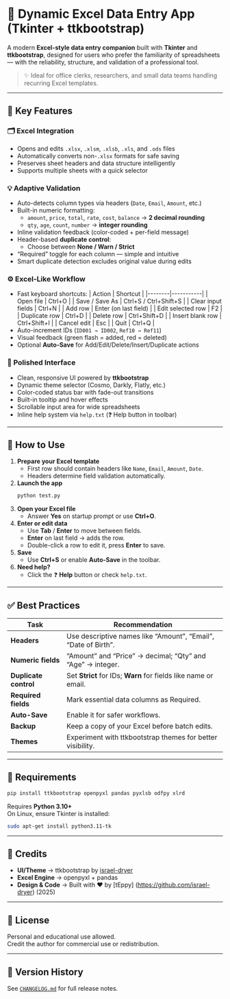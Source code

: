 # 🧮 Dynamic Excel Data Entry App (Tkinter + ttkbootstrap)

A modern **Excel-style data entry companion** built with **Tkinter** and **ttkbootstrap**, designed for users who prefer the familiarity of spreadsheets — with the reliability, structure, and validation of a professional tool.

> ✨ Ideal for office clerks, researchers, and small data teams handling recurring Excel templates.

---

## 🚀 Key Features

### 🗂 Excel Integration
- Opens and edits `.xlsx`, `.xlsm`, `.xlsb`, `.xls`, and `.ods` files  
- Automatically converts non-`.xlsx` formats for safe saving  
- Preserves sheet headers and data structure intelligently  
- Supports multiple sheets with a quick selector  

### 💡 Adaptive Validation
- Auto-detects column types via headers (`Date`, `Email`, `Amount`, etc.)
- Built-in numeric formatting:
  - `amount`, `price`, `total`, `rate`, `cost`, `balance` → **2 decimal rounding**
  - `qty`, `age`, `count`, `number` → **integer rounding**
- Inline validation feedback (color-coded + per-field message)
- Header-based **duplicate control**:
  - Choose between **None / Warn / Strict**
- “Required” toggle for each column — simple and intuitive
- Smart duplicate detection excludes original value during edits

### ⚙️ Excel-Like Workflow
- Fast keyboard shortcuts:
  | Action | Shortcut |
  |--------|-----------|
  | Open file | Ctrl+O |
  | Save / Save As | Ctrl+S / Ctrl+Shift+S |
  | Clear input fields | Ctrl+N |
  | Add row | Enter (on last field) |
  | Edit selected row | F2 |
  | Duplicate row | Ctrl+D |
  | Delete row | Ctrl+Shift+D |
  | Insert blank row | Ctrl+Shift+I |
  | Cancel edit | Esc |
  | Quit | Ctrl+Q |
- Auto-increment IDs (`ID001 → ID002`, `Ref10 → Ref11`)
- Visual feedback (green flash = added, red = deleted)
- Optional **Auto-Save** for Add/Edit/Delete/Insert/Duplicate actions

### 🎨 Polished Interface
- Clean, responsive UI powered by **ttkbootstrap**
- Dynamic theme selector (Cosmo, Darkly, Flatly, etc.)
- Color-coded status bar with fade-out transitions
- Built-in tooltip and hover effects
- Scrollable input area for wide spreadsheets
- Inline help system via `help.txt` (❓ Help button in toolbar)

---

## 🧠 How to Use

1. **Prepare your Excel template**
   - First row should contain headers like `Name`, `Email`, `Amount`, `Date`.
   - Headers determine field validation automatically.
2. **Launch the app**
   ```bash
   python test.py
   ```
3. **Open your Excel file**
   - Answer **Yes** on startup prompt or use **Ctrl+O**.
4. **Enter or edit data**
   - Use **Tab** / **Enter** to move between fields.
   - **Enter** on last field → adds the row.
   - Double-click a row to edit it, press **Enter** to save.
5. **Save**
   - Use **Ctrl+S** or enable **Auto-Save** in the toolbar.
6. **Need help?**
   - Click the ❓ **Help** button or check `help.txt`.

---

## ✅ Best Practices

| Task | Recommendation |
|------|----------------|
| **Headers** | Use descriptive names like “Amount”, “Email”, “Date of Birth”. |
| **Numeric fields** | “Amount” and “Price” → decimal; “Qty” and “Age” → integer. |
| **Duplicate control** | Set **Strict** for IDs; **Warn** for fields like name or email. |
| **Required fields** | Mark essential data columns as Required. |
| **Auto-Save** | Enable it for safer workflows. |
| **Backup** | Keep a copy of your Excel before batch edits. |
| **Themes** | Experiment with ttkbootstrap themes for better visibility. |

---

## 🧩 Requirements

```bash
pip install ttkbootstrap openpyxl pandas pyxlsb odfpy xlrd
```

Requires **Python 3.10+**  
On Linux, ensure Tkinter is installed:
```bash
sudo apt-get install python3.11-tk
```

---

## 🧾 Credits

- **UI/Theme** → ttkbootstrap by [israel-dryer](https://github.com/israel-dryer)
- **Excel Engine** → openpyxl + pandas
- **Design & Code** → Built with ❤️ by [tEppy] (https://github.com/israel-dryer) (2025)

---

## 📜 License

Personal and educational use allowed.  
Credit the author for commercial use or redistribution.

---

## 🧭 Version History

See [`CHANGELOG.md`](./changelog.md) for full release notes.
